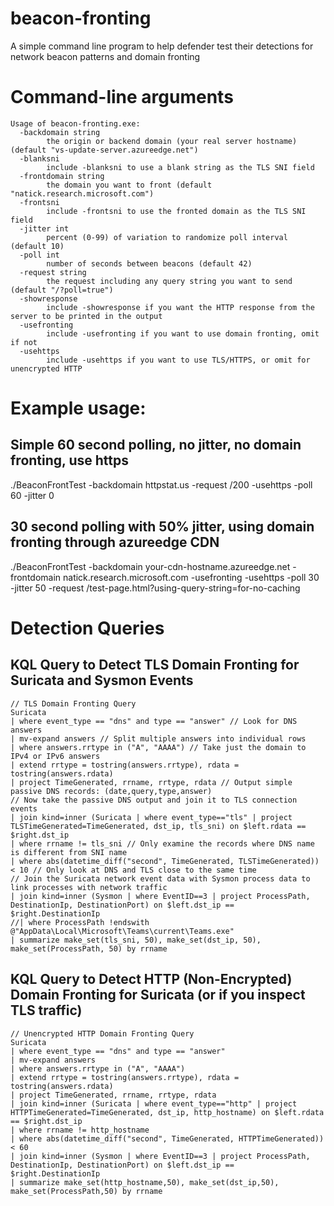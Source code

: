# beacon-fronting
A simple command line program to help defender test their detections for network beacon patterns and domain fronting

# Command-line arguments
```
Usage of beacon-fronting.exe:
  -backdomain string
        the origin or backend domain (your real server hostname) (default "vs-update-server.azureedge.net")
  -blanksni
        include -blanksni to use a blank string as the TLS SNI field
  -frontdomain string
        the domain you want to front (default "natick.research.microsoft.com")
  -frontsni
        include -frontsni to use the fronted domain as the TLS SNI field
  -jitter int
        percent (0-99) of variation to randomize poll interval (default 10)
  -poll int
        number of seconds between beacons (default 42)
  -request string
        the request including any query string you want to send (default "/?poll=true")
  -showresponse
        include -showresponse if you want the HTTP response from the server to be printed in the output
  -usefronting
        include -usefronting if you want to use domain fronting, omit if not
  -usehttps
        include -usehttps if you want to use TLS/HTTPS, or omit for unencrypted HTTP
```
# Example usage:
## Simple 60 second polling, no jitter, no domain fronting, use https
./BeaconFrontTest -backdomain httpstat.us -request /200 -usehttps -poll 60 -jitter 0

## 30 second polling with 50% jitter, using domain fronting through azureedge CDN
./BeaconFrontTest -backdomain your-cdn-hostname.azureedge.net -frontdomain natick.research.microsoft.com -usefronting -usehttps -poll 30 -jitter 50 -request /test-page.html?using-query-string=for-no-caching

# Detection Queries
## KQL Query to Detect TLS Domain Fronting for Suricata and Sysmon Events
```
// TLS Domain Fronting Query
Suricata
| where event_type == "dns" and type == "answer" // Look for DNS answers
| mv-expand answers // Split multiple answers into individual rows
| where answers.rrtype in ("A", "AAAA") // Take just the domain to IPv4 or IPv6 answers
| extend rrtype = tostring(answers.rrtype), rdata = tostring(answers.rdata)
| project TimeGenerated, rrname, rrtype, rdata // Output simple passive DNS records: (date,query,type,answer)
// Now take the passive DNS output and join it to TLS connection events
| join kind=inner (Suricata | where event_type=="tls" | project TLSTimeGenerated=TimeGenerated, dst_ip, tls_sni) on $left.rdata == $right.dst_ip
| where rrname != tls_sni // Only examine the records where DNS name is different from SNI name
| where abs(datetime_diff("second", TimeGenerated, TLSTimeGenerated)) < 10 // Only look at DNS and TLS close to the same time
// Join the Suricata network event data with Sysmon process data to link processes with network traffic
| join kind=inner (Sysmon | where EventID==3 | project ProcessPath, DestinationIp, DestinationPort) on $left.dst_ip == $right.DestinationIp
//| where ProcessPath !endswith @"AppData\Local\Microsoft\Teams\current\Teams.exe"
| summarize make_set(tls_sni, 50), make_set(dst_ip, 50), make_set(ProcessPath, 50) by rrname
```

## KQL Query to Detect HTTP (Non-Encrypted) Domain Fronting for Suricata (or if you inspect TLS traffic)
```
// Unencrypted HTTP Domain Fronting Query
Suricata
| where event_type == "dns" and type == "answer"
| mv-expand answers
| where answers.rrtype in ("A", "AAAA")
| extend rrtype = tostring(answers.rrtype), rdata = tostring(answers.rdata)
| project TimeGenerated, rrname, rrtype, rdata
| join kind=inner (Suricata | where event_type=="http" | project HTTPTimeGenerated=TimeGenerated, dst_ip, http_hostname) on $left.rdata == $right.dst_ip
| where rrname != http_hostname
| where abs(datetime_diff("second", TimeGenerated, HTTPTimeGenerated)) < 60
| join kind=inner (Sysmon | where EventID==3 | project ProcessPath, DestinationIp, DestinationPort) on $left.dst_ip == $right.DestinationIp
| summarize make_set(http_hostname,50), make_set(dst_ip,50), make_set(ProcessPath,50) by rrname
```
